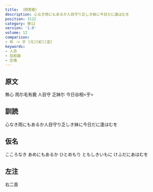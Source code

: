 ```yaml
---
title: （問答歌）
description: 心なき雨にもあるか人目守り乏しき妹に今日だに逢はむを
position: 3122
category: 巻12
version: '1.0'
volume: 12
comparison:
- 牟 -> 乎 [元][紀][温]
keywords:
- 人目
- 尫柜蹋
- 恋情
---
```


## 原文

無心 雨尓毛有鹿 人目守 乏妹尓 今日谷相<乎>

## 訓読

心なき雨にもあるか人目守り乏しき妹に今日だに逢はむを

## 仮名

こころなき あめにもあるか ひとめもり ともしきいもに けふだにあはむを

## 左注

右二首
